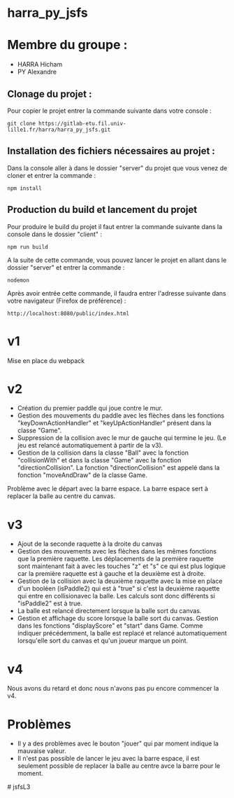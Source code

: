 # harra_py_jsfs

# Membre du groupe :

- HARRA Hicham 
- PY Alexandre 

## Clonage du projet :

Pour copier le projet entrer la commande suivante dans votre console :

``` git clone https://gitlab-etu.fil.univ-lille1.fr/harra/harra_py_jsfs.git ```

## Installation des fichiers nécessaires au projet :

Dans la console aller à dans le dossier "server" du projet que vous venez de cloner et entrer la commande :

``` npm install ```

## Production du build et lancement du projet ##

Pour produire le build du projet il faut entrer la commande suivante dans la console dans le dossier "client" :

``` npm run build  ```

A la suite de cette commande, vous pouvez lancer le projet en allant dans le dossier "server" et entrer la commande :

``` nodemon ```

Après avoir entrée cette commande, il faudra entrer l'adresse suivante dans votre navigateur (Firefox de préférence) :

``` http://localhost:8080/public/index.html ```

# v1

Mise en place du webpack 

# v2

- Création du premier paddle qui joue contre le mur.
- Gestion des mouvements du paddle avec les flèches dans les fonctions "keyDownActionHandler" et "keyUpActionHandler" présent dans la classe "Game".
- Suppression de la collision avec le mur de gauche qui termine le jeu. (Le jeu est relancé automatiquement à partir de la v3).
- Gestion de la collision dans la classe "Ball" avec la fonction "collisionWith" et dans la classe "Game" avec la fonction "directionCollision".
La fonction "directionCollision" est appelé dans la fonction "moveAndDraw" de  la classe Game.   

Problème avec le départ avec la barre espace. La barre espace sert à replacer la balle au centre du canvas.  

# v3

- Ajout de la seconde raquette à la droite du canvas
- Gestion des mouvements avec les flèches dans les mêmes fonctions que la première raquette. Les déplacements de la première raquette sont maintenant fait à avec les touches "z" et "s" ce qui est plus logique car la première raquette est à gauche et la deuxième est à droite.
- Gestion de la collision avec la deuxième raquette avec la mise en place d'un booléen (isPaddle2) qui est à "true" si c'est la deuxième raquette qui entre en collisionavec la balle. Les calculs sont donc différents si "isPaddle2" est à true. 
- La balle est relancé directement lorsque la balle sort du canvas.
- Gestion et affichage du score lorsque la balle sort du canvas. Gestion dans les fonctions "displayScore" et "start" dans Game.
Comme indiquer précédemment, la balle est replacé et relancé automatiquement lorsqu'elle sort du canvas et qu'un joueur marque un point.

# v4

Nous avons du retard et donc nous n'avons pas pu encore commencer la v4. 

# Problèmes 
- Il y a des problèmes avec le bouton "jouer" qui par moment indique la mauvaise valeur.
- Il n'est pas possible de lancer le jeu avec la barre espace, il est seulement possible de replacer la balle au centre avce la barre pour le moment.



#   j s f s L 3  
 